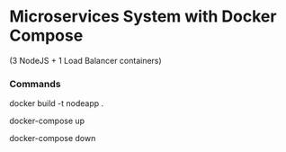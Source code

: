 # Microservices System with Docker Compose

(3 NodeJS + 1 Load Balancer containers)

### Commands
docker build -t nodeapp .

docker-compose up

docker-compose down

